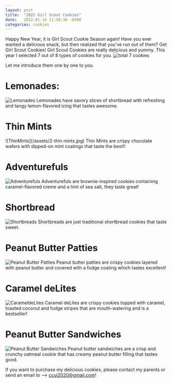 ```yaml
---
layout: post
title:  "2022 Girl Scout Cookies"
date:   2022-01-16 11:58:30 -0500
categories: cookies
---
```

Happy New Year, it is Girl Scout Cookie Season again! Have you ever wanted a delicious snack, but then realized that you’ve run out of them?
Get Girl Scout Cookies! Girl Scout Cookies are really delicious and yummy. 
This year I selected 7 out of 8 types of cookies for you.
![total 7 cookies](/assets/0-list7cookies.jpg)

Let me introduce them one by one to you.

# Lemonades:
![Lemonades](/assets/1-lemondate.jpg)
Lemonades have savory slices of shortbread with refreshing and tangy lemon-flavored icing that tastes awesome. 

# Thin Mints
![ThinMints](/assets/2-thin mints.jpg)
Thin Mints are crispy chocolate wafers with dipped-on mint coatings that taste the best!! 
# Adventurefuls
![Adventurefuls](/assets/4-adventurefuls.jpg)
Adventurefuls are brownie-inspired cookies containing caramel-flavored creme and a hint of sea salt, they taste great! 
# Shortbread
![Shortbreads](/assets/3-shortbread.jpg)
Shortbreads are just traditional shortbread cookies that taste sweet. 
# Peanut Butter Patties
![Peanut Butter Patties](/assets/6-pbp.jpg)
Peanut butter patties are crispy cookies layered with peanut butter and covered with a fudge coating which tastes excellent! 
# Caramel deLites
![CarameldeLites](/assets/5-carameldelite.jpg)
Caramel deLites are crispy cookies topped with caramel, toasted coconut and fudge stripes that are mouth-watering and is a bestseller!
# Peanut Butter Sandwiches
![Peanut Butter Sandwiches](/assets/7-pbs.jpg)
Peanut butter sandwiches are a crisp and crunchy oatmeal cookie that has creamy peanut butter filling that tastes good.

If you want to purchase my delicious cookies, please contact my parents or send an email to —> ccui2020@gmail.com!

